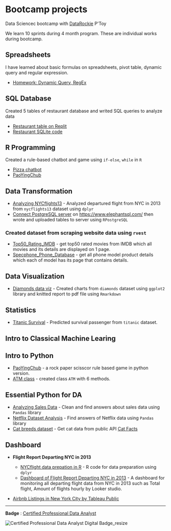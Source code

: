# Bootcamp projects

Data Sciencec bootcamp with [DataRockie](https://datarockie.com/) P'Toy

We learn 10 sprints during 4 month program. These are individual works during bootcamp.

## Spreadsheets
I have learned about basic formulas on spreadsheets, pivot table, dynamic query and regular expression.
- [Homework: Dynamic Query, RegEx](https://docs.google.com/spreadsheets/d/1xDjfjO8ytwYwlKGJZTOHpCf4AVh6pDFi3WhvpMD9xu8/edit?usp=sharing)

## SQL Database
Created 5 tables of restaurant database and writed SQL queries to analyze data
- [Restaurant table on Replit](https://replit.com/@ThunpischaYodka/SQLhomeworkbatch6#main.sql)
- [Restaurant SQLite code](https://github.com/popuriity/bootcamp_projects/blob/main/SQL%20homework)

## R Programming
Created a rule-based chatbot and game using `if-else`, `while` in `R`
- [Pizza chatbot](https://replit.com/@ThunpischaYodka/Batch06chatbotpizza?v=1)
- [PaoYingChub](https://replit.com/@ThunpischaYodka/Batch6PaoYingChub?v=1)

## Data Transformation
- [Analyzing NYCflights13](https://github.com/popuriity/bootcamp_projects/blob/main/R/nycflights13_homework.ipynb) - Analyzed departured flight from NYC in 2013 from `nycflights13` dataset using `dplyr`
- [Connect PostgreSQL server](https://github.com/popuriity/bootcamp_projects/blob/main/R/Connect_PostgreSQL.ipynb) on https://www.elephantsql.com/ then wrote and uploaded tables to server using `RPostgreSQL`

### Created dataset from scraping website data using `rvest`
- [Top50_Rating_IMDB](https://github.com/popuriity/bootcamp_projects/blob/main/Scraping/Mini_Project1_Web_scraping_Top50_Rating_IMDB.ipynb) - get top50 rated movies from IMDB which all movies and its details are displayed on 1 page.
- [Specphone_Phone_Database](https://github.com/popuriity/bootcamp_projects/blob/main/Scraping/Mini_Project2_Specphone_Phone_Database.ipynb) - get all phone model product details which each of model has its page that contains details.

## Data Visualization
- [Diamonds data viz](https://github.com/popuriity/bootcamp_projects/blob/main/R/Homework_DataViz.pdf) - Created charts from `diamonds` dataset using `ggplot2` library and knitted report to pdf file using `Rmarkdown`

## Statistics
- [Titanic Survival](https://github.com/popuriity/bootcamp_projects/blob/main/Stats%20101/Titanic.ipynb) - Predicted survival passenger from `titanic` dataset.

## Intro to Classical Machine Learing

## Intro to Python
- [PaoYingChub](https://github.com/popuriity/bootcamp_projects/blob/main/Python/Python_PaoYingChub.ipynb) - a rock paper scisscor rule based game in python version.
- [ATM class](https://github.com/popuriity/bootcamp_projects/blob/main/Python/Python_ATM_class.ipynb) - created class `ATM` with 6 methods.

## Essential Python for DA
- [Analyzing Sales Data](https://github.com/popuriity/bootcamp_projects/blob/8ffbcef45f0979f84bc4e6bed5642462dd4438f4/Python/Course%20Pandas%20Foundation%20-%20Final%20Project%20-%20Analyzing%20Sales%20Data.ipynb) - Clean and find answers about sales data using `Pandas` library
- [Netflix Dataset Analysis](Python/Netflix_Dataset_Analysis.ipynb) - Find answers of Netflix data using `Pandas` library
- [Cat breeds dataset]() - Get cat data from public API [Cat Facts](https://catfact.ninja)

## Dashboard
- **Flight Report Departing NYC in 2013**
  - [NYCflight data prepation in R](Dashboard/prepare_nycflights.R) - R code for data preparation using `dplyr`
  - [Dashboard of Flight Report Departing NYC in 2013](https://lookerstudio.google.com/reporting/1c3c20c1-fded-49b1-a276-01d8418f0dd9) - A dashboard for monitoring all departing flight data from NYC in 2013 such as Total flight, Amount of flights hourly by Looker studio.

- [Airbnb Listings in New York City by Tableau Public](https://public.tableau.com/views/AirBnBdashboard_16795933937700/Dashboard1?:language=en-US&:display_count=n&:origin=viz_share_link)

---

**Badge** : [Certified Professional Data Analyst](https://api.badgr.io/public/assertions/MaROjQWrTmaTYayOrXQD6g?identity__email=y.thunpischa%40gmail.com)

![Certified Professional Data Analyst Digital Badge_resize](https://user-images.githubusercontent.com/117500019/228330619-8a3ae33a-2ba6-4863-a802-2ca64e081bb1.png)

